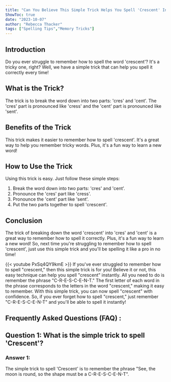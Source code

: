 ```yaml
---
title: "Can You Believe This Simple Trick Helps You Spell 'Crescent' Instantly!"
ShowToc: true 
date: "2023-10-07"
author: "Rebecca Thacker" 
tags: ["Spelling Tips","Memory Tricks"]
---
```

## Introduction

Do you ever struggle to remember how to spell the word 'crescent'? It's a tricky one, right? Well, we have a simple trick that can help you spell it correctly every time! 

## What is the Trick?

The trick is to break the word down into two parts: 'cres' and 'cent'. The 'cres' part is pronounced like 'cress' and the 'cent' part is pronounced like 'sent'. 

## Benefits of the Trick

This trick makes it easier to remember how to spell 'crescent'. It's a great way to help you remember tricky words. Plus, it's a fun way to learn a new word!

## How to Use the Trick

Using this trick is easy. Just follow these simple steps: 

1. Break the word down into two parts: 'cres' and 'cent'. 
2. Pronounce the 'cres' part like 'cress'. 
3. Pronounce the 'cent' part like 'sent'. 
4. Put the two parts together to spell 'crescent'. 

## Conclusion

The trick of breaking down the word 'crescent' into 'cres' and 'cent' is a great way to remember how to spell it correctly. Plus, it's a fun way to learn a new word! So, next time you're struggling to remember how to spell 'crescent', just use this simple trick and you'll be spelling it like a pro in no time!

{{< youtube PxSq4QY9kmE >}} 
If you've ever struggled to remember how to spell "crescent," then this simple trick is for you! Believe it or not, this easy technique can help you spell "crescent" instantly. All you need to do is remember the phrase "C-R-E-S-C-E-N-T." The first letter of each word in the phrase corresponds to the letters in the word "crescent," making it easy to remember. With this simple trick, you can now spell "crescent" with confidence. So, if you ever forget how to spell "crescent," just remember "C-R-E-S-C-E-N-T" and you'll be able to spell it instantly!

## Frequently Asked Questions (FAQ) :
<h2>Question 1: What is the simple trick to spell 'Crescent'?</h2>

<h3>Answer 1:</h3>
The simple trick to spell 'Crescent' is to remember the phrase "See, the moon is round, so the shape must be a C-R-E-S-C-E-N-T".





